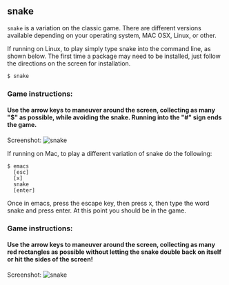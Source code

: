 ---
---

snake
-------
`snake` is a variation on the classic game.  There are different versions available depending on your operating system, MAC OSX, Linux, or other.

If running on Linux, to play simply type snake into the command line, as shown below.  The first time a package may need to be installed, just follow the directions on the screen for installation.


<!-- minimal example -->
~~~ bash
$ snake
~~~

<!--more-->

### Game instructions:

#### Use the arrow keys to maneuver around the screen, collecting as many "$" as possible, while avoiding the snake.  Running into the "#" sign ends the game.

Screenshot:
![snake](https://gyazo.com/0f42fcdc20b74eeefaadaf89eb59c599)

If running on Mac, to play a different variation of snake do the following:

~~~
$ emacs
  [esc]
  [x]
  snake
  [enter]
~~~
Once in emacs, press the escape key, then press x, then type the word snake and press enter.  At this point you should be in the game.

### Game instructions:

#### Use the arrow keys to maneuver around the screen, collecting as many red rectangles as possible without letting the snake double back on itself or hit the sides of the screen!

Screenshot:
![snake](https://gyazo.com/102bc412bc7fd2a262358211e99bdaedbc412)
